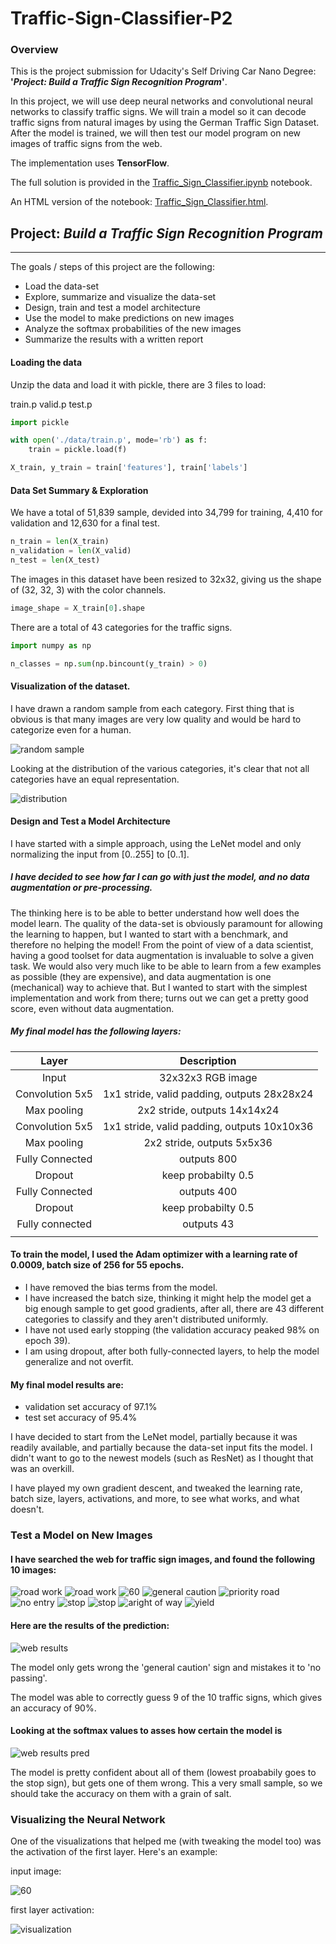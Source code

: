 # Traffic-Sign-Classifier-P2

### Overview

This is the project submission for Udacity's Self Driving Car Nano Degree: **'*Project: Build a Traffic Sign Recognition Program*'**.

In this project, we will use deep neural networks and convolutional neural networks to classify traffic signs. We will train a model so it can decode traffic signs from natural images by using the German Traffic Sign Dataset. After the model is trained, we will then test our model program on new images of traffic signs from the web.

The implementation uses **TensorFlow**.

The full solution is provided in the [Traffic_Sign_Classifier.ipynb](Traffic_Sign_Classifier.ipynb) notebook.

An HTML version of the notebook: [Traffic_Sign_Classifier.html](Traffic_Sign_Classifier.html).

## Project: *Build a Traffic Sign Recognition Program*

---

The goals / steps of this project are the following:
* Load the data-set
* Explore, summarize and visualize the data-set
* Design, train and test a model architecture
* Use the model to make predictions on new images
* Analyze the softmax probabilities of the new images
* Summarize the results with a written report


[//]: # (Image References)

[rsample]: ./images/rsample.jpg "random sample"
[distribution]: ./images/distribution.jpg "distribution"
[wresults]: ./images/web_results.jpg "web results"
[wresultsp]: ./images/web_results_pred.jpg "web results pred"
[visualization]: ./images/visualization.jpg "visualization"


[rn]: ./images/100_1607_small.jpg "right of way"
[rw1]: ./images/6432962a1f.jpg "road work"
[rw2]: ./images/images.jpg "road work"
[pr]: ./images/Arterial_small.jpg "priority road"
[ne]: ./images/Do-Not-Enter_small.jpg "no entry"
[gc]: ./images/Radfahrer-Absteigen_small.jpg "general caution"
[st1]: ./images/Stop-sign_small.jpg "stop"
[60]: ./images/ce4d143c7d.jpg "60"
[y]: ./images/cfe15da5b3.jpg "yield"
[st2]: ./images/dc3f68f38a.jpg "stop"


#### Loading the data

Unzip the data and load it with pickle, there are 3 files to load:

train.p
valid.p
test.p


```python
import pickle

with open('./data/train.p', mode='rb') as f:
    train = pickle.load(f)

X_train, y_train = train['features'], train['labels']
```

#### Data Set Summary & Exploration

We have a total of 51,839 sample, devided into 34,799 for training, 4,410 for validation and 12,630 for a final test.

```python
n_train = len(X_train)
n_validation = len(X_valid)
n_test = len(X_test)
```

The images in this dataset have been resized to 32x32, giving us the shape of (32, 32, 3) with the color channels.

```python
image_shape = X_train[0].shape
```

There are a total of 43 categories for the traffic signs.

```python
import numpy as np

n_classes = np.sum(np.bincount(y_train) > 0)
```

#### Visualization of the dataset.

I have drawn a random sample from each category. First thing that is obvious is that many images are very low quality and would be hard to categorize even for a human.

![random sample][rsample]

Looking at the distribution of the various categories, it's clear that not all categories have an equal representation.

![distribution][distribution]

#### Design and Test a Model Architecture

I have started with a simple approach, using the LeNet model and only normalizing the input from [0..255] to [0..1].

##### I have decided to see how far I can go with just the model, and no data augmentation or pre-processing.
The thinking here is to be able to better understand how well does the model learn. The quality of the data-set is obviously paramount for allowing the learning to happen, but I wanted to start with a benchmark, and therefore no helping the model! 
From the point of view of a data scientist, having a good toolset for data augmentation is invaluable to solve a given task. We would also very much like to be able to learn from a few examples as possible (they are expensive), and data augmentation is one (mechanical) way to achieve that.
But I wanted to start with the simplest implementation and work from there; turns out we can get a pretty good score, even without data augmentation.

##### My final model has the following layers:

| Layer         		|     Description	        					| 
|:---------------------:|:---------------------------------------------:| 
| Input         		| 32x32x3 RGB image   							| 
| Convolution 5x5     	| 1x1 stride, valid padding, outputs 28x28x24 	|
| Max pooling	      	| 2x2 stride,  outputs 14x14x24 				|
| Convolution 5x5		| 1x1 stride, valid padding, outputs 10x10x36	|
| Max pooling	      	| 2x2 stride,  outputs 5x5x36    				|
| Fully Connected	    | outputs 800   								|
| Dropout	            | keep probabilty 0.5  							|
| Fully Connected	    | outputs 400   								|
| Dropout	            | keep probabilty 0.5							|
| Fully connected		| outputs 43    								|
|						|												|
 


#### To train the model, I used the Adam optimizer with a learning rate of 0.0009, batch size of 256 for 55 epochs.
* I have removed the bias terms from the model.
* I have increased the batch size, thinking it might help the model get a big enough sample to get good gradients, after all, there are 43 different categories to classify and they aren't distributed uniformly.
* I have not used early stopping (the validation accuracy peaked 98% on epoch 39).
* I am using dropout, after both fully-connected layers, to help the model generalize and not overfit.

#### My final model results are:
* validation set accuracy of 97.1%
* test set accuracy of 95.4%

I have decided to start from the LeNet model, partially because it was readily available, and partially because the data-set input fits the model. I didn't want to go to the newest models (such as ResNet) as I thought that was an overkill. 

I have played my own gradient descent, and tweaked the learning rate, batch size, layers, activations, and more, to see what works, and what doesn't.

### Test a Model on New Images

#### I have searched the web for traffic sign images, and found the following 10 images:

![road work][rw1] ![road work][rw2] ![60][60] ![general caution][gc] ![priority road][pr]
![no entry][ne] ![stop][st1] ![stop][st2] ![aright of way][rn] ![yield][y]

#### Here are the results of the prediction:

![web results][wresults]

The model only gets wrong the 'general caution' sign and mistakes it to 'no passing'.

The model was able to correctly guess 9 of the 10 traffic signs, which gives an accuracy of 90%. 

#### Looking at the softmax values to asses how certain the model is

![web results pred][wresultsp]

The model is pretty confident about all of them (lowest proababily goes to the stop sign), but gets one of them wrong. This a very small sample, so we should take the accuracy on them with a grain of salt.

### Visualizing the Neural Network 

One of the visualizations that helped me (with tweaking the model too) was the activation of the first layer. Here's an example:

input image:

![60][60]

first layer activation:

![visualization][visualization]
